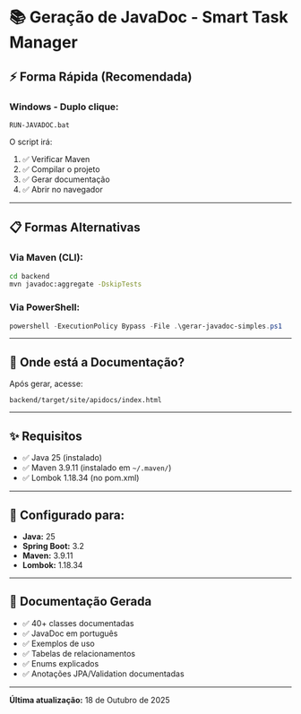 # 📚 Geração de JavaDoc - Smart Task Manager

## ⚡ Forma Rápida (Recomendada)

### Windows - Duplo clique:
```
RUN-JAVADOC.bat
```

O script irá:
1. ✅ Verificar Maven
2. ✅ Compilar o projeto
3. ✅ Gerar documentação
4. ✅ Abrir no navegador

---

## 📋 Formas Alternativas

### Via Maven (CLI):
```bash
cd backend
mvn javadoc:aggregate -DskipTests
```

### Via PowerShell:
```powershell
powershell -ExecutionPolicy Bypass -File .\gerar-javadoc-simples.ps1
```

---

## 📁 Onde está a Documentação?

Após gerar, acesse:
```
backend/target/site/apidocs/index.html
```

---

## ✨ Requisitos

- ✅ Java 25 (instalado)
- ✅ Maven 3.9.11 (instalado em `~/.maven/`)
- ✅ Lombok 1.18.34 (no pom.xml)

---

## 🔧 Configurado para:

- **Java:** 25
- **Spring Boot:** 3.2
- **Maven:** 3.9.11
- **Lombok:** 1.18.34

---

## 📝 Documentação Gerada

- ✅ 40+ classes documentadas
- ✅ JavaDoc em português
- ✅ Exemplos de uso
- ✅ Tabelas de relacionamentos
- ✅ Enums explicados
- ✅ Anotações JPA/Validation documentadas

---

**Última atualização:** 18 de Outubro de 2025
